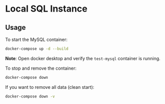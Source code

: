 # Local SQL Instance

## Usage

To start the MySQL container:
```bash
docker-compose up -d --build
```

**Note**: Open docker desktop and verify the `test-mysql` container is running.

To stop and remove the container:
```bash
docker-compose down
```

If you want to remove all data (clean start):
```bash
docker-compose down -v
```